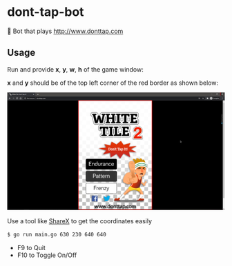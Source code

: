 # dont-tap-bot
🤖 Bot that plays http://www.donttap.com

## Usage

Run and provide **x**, **y**, **w**, **h** of the game window:

**x** and **y** should be of the top left corner of the red border as shown below:

![](./instructions.png)

Use a tool like [ShareX](https://getsharex.com/) to get the coordinates easily

```bash
$ go run main.go 630 230 640 640
```

- F9 to Quit
- F10 to Toggle On/Off

